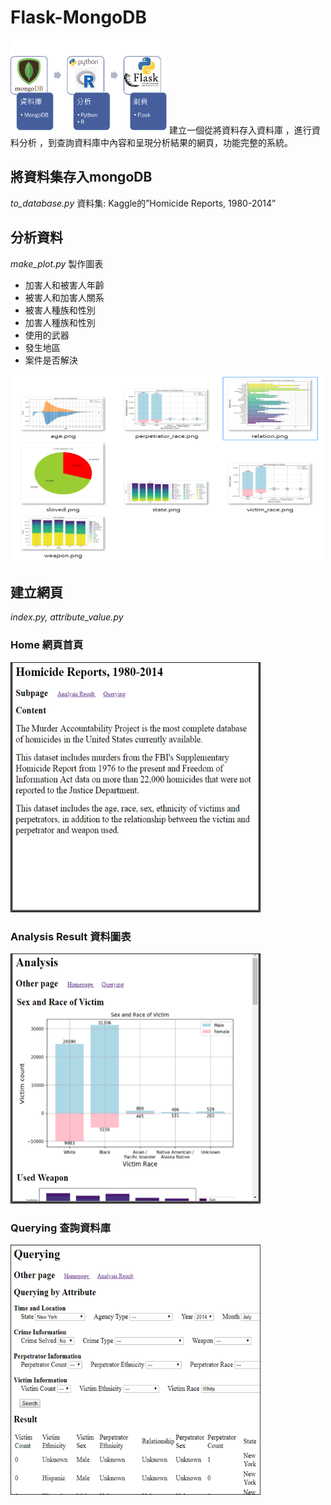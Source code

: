 # Flask-MongoDB

<img src="https://github.com/Maomaomaoing/Flask-MongoDB/blob/master/cloud.png" width="250" height="150">
建立一個從將資料存入資料庫 ，進行資料分析 ，到查詢資料庫中內容和呈現分析結果的網頁，功能完整的系統。

## 將資料集存入mongoDB
*to_database.py*
資料集: Kaggle的”Homicide Reports, 1980-2014”

## 分析資料
*make_plot.py*
製作圖表
* 加害人和被害人年齡
* 被害人和加害人關系
* 被害人種族和性別
* 加害人種族和性別
* 使用的武器
* 發生地區
* 案件是否解決

<img src="https://github.com/Maomaomaoing/Flask-MongoDB/blob/master/analys_figure.png" width="500" height="300">

## 建立網頁
*index.py, attribute_value.py*
### Home  網頁首頁

<img src="https://github.com/Maomaomaoing/Flask-MongoDB/blob/master/web1.png" width="400" height="400">

### Analysis Result 資料圖表

<img src="https://github.com/Maomaomaoing/Flask-MongoDB/blob/master/web2.png" width="400" height="400">

### Querying  查詢資料庫

<img src="https://github.com/Maomaomaoing/Flask-MongoDB/blob/master/web3.png" width="400" height="400">
